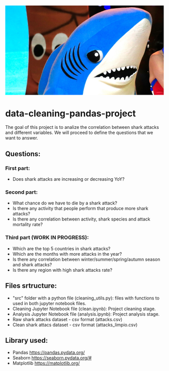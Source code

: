 ![portada](https://github.com/ccastroblua/data-cleaning-pandas/blob/main/images/portada.jpg)

# data-cleaning-pandas-project

The goal of this project is to analize the correlation between shark attacks and different variables. We will proceed to define the questions that we want to answer.

## Questions:

### First part:
- Does shark attacks are increasing or decreasing YoY?

### Second part:
- What chance do we have to die by a shark attack?
- Is there any activity that people perform that produce more shark attacks?
- Is there any correlation between activity, shark species and attack mortality rate?

### Third part (WORK IN PROGRESS):

- Which are the top 5 countries in shark attacks?
- Which are the months with more attacks in the year?
- Is there any correlation between winter/summer/spring/autumn season and shark attacks?
- Is there any region with high shark attacks rate?

## Files srtructure:

- "src" folder with a python file (cleaning_utils.py): files with functions to used in both jupyter notebook files.
- Cleaning Jupyter Notebook file (clean.ipynb): Project cleaning stage.
- Analysis Jupyter Notebook file (analysis.ipynb): Project analysis stage.
- Raw shark attacks dataset - csv format (attacks.csv)
- Clean shark attacs dataset - csv format (attacks_limpio.csv)

## Library used:

- Pandas <https://pandas.pydata.org/>
- Seaborn <https://seaborn.pydata.org/#>
- Matplotlib <https://matplotlib.org/>